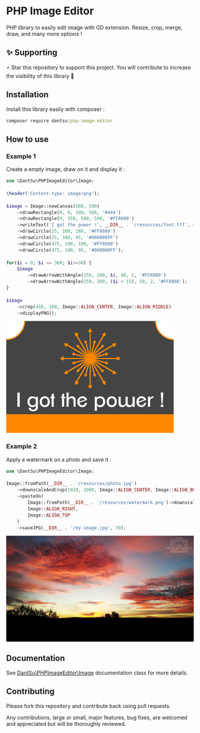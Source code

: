 # PHP Image Editor

PHP library to easily edit image with GD extension. Resize, crop, merge, draw, and many more options !

## ✨ Supporting

⭐ Star this repository to support this project. You will contribute to increase the visibility of this library 🙂

## Installation

Install this library easily with composer :

```cmd
composer require dantsu/php-image-editor
```

## How to use

### Example 1

Create a empty image, draw on it and display it :

```php
use \DantSu\PHPImageEditor\Image;

\header('Content-type: image/png');

$image = Image::newCanvas(500, 500)
    ->drawRectangle(0, 0, 500, 500, '#444')
    ->drawRectangle(0, 350, 500, 500, '#FF8800')
    ->writeText('I got the power !', __DIR__ . '/resources/font.ttf', 40, '#FFFFFF', Image::ALIGN_CENTER, 310)
    ->drawCircle(25, 100, 100, '#FF8800')
    ->drawCircle(25, 100, 95, '#000000FF')
    ->drawCircle(475, 100, 100, '#FF8800')
    ->drawCircle(475, 100, 95, '#000000FF');

for($i = 0; $i <= 360; $i+=30) {
    $image
        ->drawArrowWithAngle(250, 200, $i, 80, 2, '#FF8800')
        ->drawArrowWithAngle(250, 200, ($i + 15), 50, 2, '#FF8800');
}

$image
    ->crop(450, 300, Image::ALIGN_CENTER, Image::ALIGN_MIDDLE)
    ->displayPNG();
```

![Sample 1](./src/samples/resources/sample1.png)


### Example 2

Apply a watermark on a photo and save it :

```php
use \DantSu\PHPImageEditor\Image;

Image::fromPath(__DIR__ . '/resources/photo.jpg')
    ->downscaleAndCrop(1920, 1080, Image::ALIGN_CENTER, Image::ALIGN_BOTTOM)
    ->pasteOn(
        Image::fromPath(__DIR__ . '/resources/watermark.png')->downscaleProportion(300, 300),
        Image::ALIGN_RIGHT,
        Image::ALIGN_TOP
    )
    ->saveJPG(__DIR__ . '/my-image.jpg', 70);
```

![Sample 2](./src/samples/resources/sample2.jpg)

## Documentation

See [DantSu\PHPImageEditor\Image](./docs/classes/DantSu/PHPImageEditor/Image.md) documentation class for more details.

## Contributing

Please fork this repository and contribute back using pull requests.

Any contributions, large or small, major features, bug fixes, are welcomed and appreciated but will be thoroughly reviewed.

